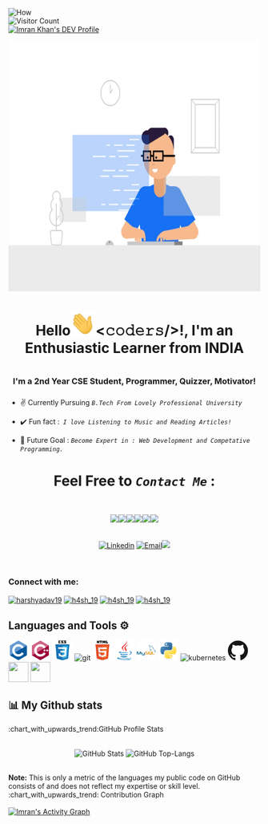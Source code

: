 
![How](https://forthebadge.com/images/badges/built-by-DEVELOPERS.svg)  <br/>
 ![Visitor Count](https://profile-counter.glitch.me/{imrantechwiz}/count.svg) <br/>
 <a href="https://dev.to/imrantechwiz">
  <img src="https://d2fltix0v2e0sb.cloudfront.net/dev-badge.svg" alt="Imran Khan's DEV Profile" width="50">
</a>
 
 <img align = "center" alt="gif" src="https://github.com/ankitaggarwal23/ankitaggarwal23/blob/main/images/1584024060.gif" width="900" height="500" />
      
### <h1 align="center">Hello<img src="https://raw.githubusercontent.com/ABSphreak/ABSphreak/master/gifs/Hi.gif" width="50px"><𝚌𝚘𝚍𝚎𝚛𝚜/>!,  I'm an Enthusiastic Learner from INDIA<h1/>
 
## <h3 align="center">I'm a 2nd Year CSE Student, Programmer, Quizzer, Motivator!<h3/>
 - ✌️ Currently Pursuing *`B.Tech From Lovely Professional University`*

- ✔️ Fun fact :*` I love Listening to Music and Reading Articles!`*
- 🎯 Future Goal : *`Become Expert in : Web Development and Competative Programming.  `*

 ### <h1 align="center">Feel Free to *`Contact Me`* : <h1/> <p align="center"> <img src="https://emoji.slack-edge.com/T0172CCPGUW/party-blob/d7253707fa13e9ee.gif" width="30"/><img src="https://emoji.slack-edge.com/T0172CCPGUW/party-blob/d7253707fa13e9ee.gif" width="30"/><img src="https://emoji.slack-edge.com/T0172CCPGUW/party-blob/d7253707fa13e9ee.gif" width="30"/><img src="https://emoji.slack-edge.com/T0172CCPGUW/party-blob/d7253707fa13e9ee.gif" width="30"/><img src="https://emoji.slack-edge.com/T0172CCPGUW/party-blob/d7253707fa13e9ee.gif" width="30"/><img src="https://emoji.slack-edge.com/T0172CCPGUW/party-blob/d7253707fa13e9ee.gif" width="30"/>
 <p/>
 
 <body>
    <div class="img1">
     <p align='center'>
 <a href="https://www.linkedin.com/in/imran-khan-991324188/" target="_blank"><img src="https://icons.iconarchive.com/icons/alecive/flatwoken/64/Apps-Linkedin-icon.png" width="59" alt="Linkedin"></a> <a href="imran.techwiz@gmail.com" target="_blank"><img src="https://icons.iconarchive.com/icons/wwalczyszyn/android-style-honeycomb/64/GMail-icon.png" alt="Email"></a><a href="https://www.instagram.com/immrwnnn_227/" target="_blank"><img src="https://www.flaticon.com/svg/static/icons/svg/1409/1409946.svg" width="58"></a>
  <p/>
</div>
</body>
   <br/>
    <p align="center">

    
    
    
<p align="left">
   <h3 align="left" >Connect with me:</h3>
   <a href="https://www.codechef.com/users/imtechwiz" target="blank"><img align="center" src="https://cdn.jsdelivr.net/npm/simple-icons@3.1.0/icons/codechef.svg" alt="harshyadav19" height="30" width="40" /></a>
   <a href="https://codeforces.com/profile/imran.techwiz" target="blank"><img align="center" src="https://cdn.jsdelivr.net/npm/simple-icons@3.0.1/icons/codeforces.svg" alt="h4sh_19" height="30" width="40" /></a>
   <a href="https://leetcode.com/user5492F/" target="blank"><img align="center" src="https://cdn.jsdelivr.net/npm/simple-icons@3.0.1/icons/leetcode.svg" alt="h4sh_19" height="30" width="40" /></a>
   <a href="https://www.hackerearth.com/@imran.techwiz"  target="blank"><img align="center" src="https://cdn.jsdelivr.net/npm/simple-icons@3.0.1/icons/hackerearth.svg" alt="h4sh_19" height="30" width="40" /></a>
</p>
    
    
    
    
    

 ## Languages and Tools ⚙
<p align="left"> <a> <img src="https://raw.githubusercontent.com/devicons/devicon/master/icons/c/c-original.svg" alt="c" width="40" height="40"/> </a> <a> <img src="https://raw.githubusercontent.com/devicons/devicon/master/icons/cplusplus/cplusplus-original.svg" alt="cplusplus" width="40" height="40"/> </a> <a> <img src="https://raw.githubusercontent.com/devicons/devicon/master/icons/css3/css3-original-wordmark.svg" alt="css3" width="40" height="40"/> </a>  </a> <a> <img src="https://www.vectorlogo.zone/logos/git-scm/git-scm-icon.svg" alt="git" width="40" height="40"/> </a> <a> <img src="https://raw.githubusercontent.com/devicons/devicon/master/icons/html5/html5-original-wordmark.svg" alt="html5" width="40" height="40"/> </a> <a> <img src="https://raw.githubusercontent.com/devicons/devicon/master/icons/java/java-original.svg" alt="java" width="40" height="40"/> </a> <a> <img src="https://raw.githubusercontent.com/devicons/devicon/master/icons/mysql/mysql-original-wordmark.svg" alt="mysql" width="40" height="40"/> </a>  <a> <img src="https://raw.githubusercontent.com/devicons/devicon/master/icons/python/python-original.svg" alt="python" width="40" height="40"/> </a>  <a> <img src="https://www.vectorlogo.zone/logos/kubernetes/kubernetes-icon.svg" alt="kubernetes" width="40" height="40"/> </a>  <a> <img alt="GitHub" width="40" height="40" src="https://raw.githubusercontent.com/github/explore/78df643247d429f6cc873026c0622819ad797942/topics/github/github.png" /></a> <a> <img  width="40" height="40" src="https://img.icons8.com/color/48/000000/visual-studio-code-2019.png"/> </a> <a> <img width="40" height="40" src="https://img.icons8.com/color/48/000000/golang.png"/> </a>


 </p>

<!-- <p align="center">
<img src="https://github-readme-stats.vercel.app/api?username=imrantechwiz&show_icons=true&theme=dracula" alt="imrantechwiz" />
</p>

 <p align="center">
<img src="https://github-readme-stats.vercel.app/api/top-langs/?username=imrantechwiz&theme=dracula&layout=compact" alt="imrantechwiz" />
</p> -->

## 📊 My Github stats


  <summary>:chart_with_upwards_trend:GitHub Profile Stats</summary>
  <br/>
<p align="center">
  <img src="https://github-readme-stats.vercel.app/api?username=imrantechwiz&show_icons=true&theme=chartreuse-dark" alt="GitHub Stats" align="center" width="48%" />
  <img src="https://github-readme-stats.vercel.app/api/top-langs/?username=imrantechwiz&layout=compact&theme=chartreuse-dark&langs_count=6" alt="GitHub Top-Langs" align="center" width="40%" />
 </p>
  <br/>
  <b>Note:</b> This is only a metric of the languages my public code on GitHub consists of and does not reflect my expertise or skill level.

   <summary>:chart_with_upwards_trend: Contribution Graph </summary>
   <br/>
   <a href="https://github.com/ashutosh00710/github-readme-activity-graph"><img alt="Imran's Activity Graph" src="https://activity-graph.herokuapp.com/graph?username=imrantechwiz&bg_color=1F222E&color=F8D866&line=F85D7F&point=FFFFFF&hide_border=true" /></a>





